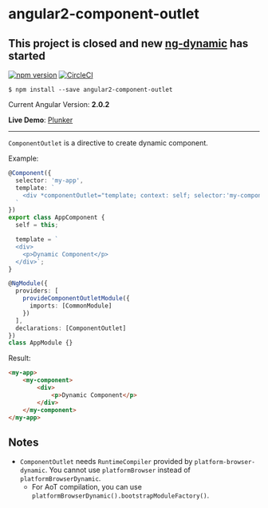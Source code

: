 # angular2-component-outlet

## This project is closed and new **[ng-dynamic](https://github.com/laco0416/ng-dynamic)** has started 

[![npm version](https://badge.fury.io/js/angular2-component-outlet.svg)](https://badge.fury.io/js/angular2-component-outlet)
[![CircleCI](https://circleci.com/gh/laco0416/angular2-component-outlet/tree/master.svg?style=svg)](https://circleci.com/gh/laco0416/angular2-component-outlet/tree/master)

```
$ npm install --save angular2-component-outlet
```

Current Angular Version: **2.0.2**

**Live Demo**: [Plunker](https://plnkr.co/edit/dhRQ3U?p=preview)

---

`ComponentOutlet` is a directive to create dynamic component.

Example: 

```ts
@Component({
  selector: 'my-app',
  template: `
    <div *componentOutlet="template; context: self; selector:'my-component'"></div>
  `
})
export class AppComponent {
  self = this;

  template = `
  <div>
    <p>Dynamic Component</p>
  </div>`;
}

@NgModule({
  providers: [
    provideComponentOutletModule({
      imports: [CommonModule]
    })
  ],
  declarations: [ComponentOutlet]
})
class AppModule {}
```

Result: 

```html
<my-app>
    <my-component>
        <div>
            <p>Dynamic Component</p>
        </div>
    </my-component>
</my-app>
```

## Notes

- `ComponentOutlet` needs `RuntimeCompiler` provided by `platform-browser-dynamic`. You cannot use `platformBrowser` instead of `platformBrowserDynamic`.
  - For AoT compilation, you can use `platformBrowserDynamic().bootstrapModuleFactory()`.
